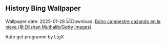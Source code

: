 ## History Bing Wallpaper
Wallpaper date: 2025-01-28
![](https://www.bing.com/th?id=OHR.FlyingOwl_ES-ES3769864994_UHD.jpg&w=1000)Download: [Búho campestre cazando en la nieve (© Dilshan Muthalib/Getty Images)](https://www.bing.com/th?id=OHR.FlyingOwl_ES-ES3769864994_UHD.jpg)

Auto get programm by LtgX
